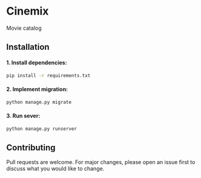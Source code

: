 # Cinemix
Movie catalog

## Installation

#### 1. Install dependencies:

```bash
pip install -r requirements.txt
```

#### 2. Implement migration:

```bash
python manage.py migrate
```

#### 3. Run sever:

```bash
python manage.py runserver
```

## Contributing
Pull requests are welcome. For major changes, please open an issue first to discuss what you would like to change.
